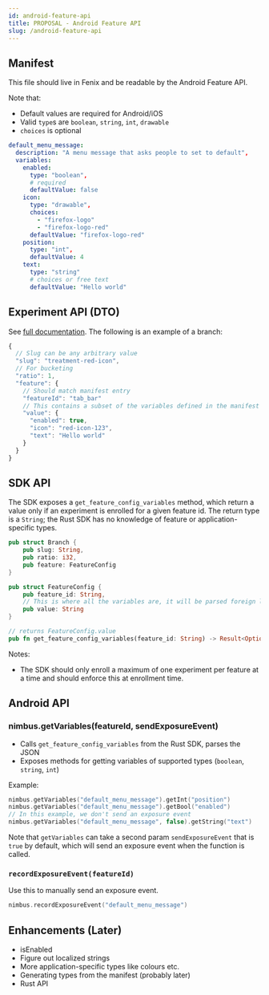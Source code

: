 ```yaml
---
id: android-feature-api
title: PROPOSAL - Android Feature API
slug: /android-feature-api
---
```


## Manifest

This file should live in Fenix and be readable by the Android Feature API.

Note that:

- Default values are required for Android/iOS
- Valid `type`s are `boolean`, `string`, `int`, `drawable`
- `choices` is optional

```yaml
default_menu_message:
  description: "A menu message that asks people to set to default",
  variables:
    enabled:
      type: "boolean",
      # required
      defaultValue: false
    icon:
      type: "drawable",
      choices:
        - "firefox-logo"
        - "firefox-logo-red"
      defaultValue: "firefox-logo-red"
    position:
      type: "int",
      defaultValue: 4
    text:
      type: "string"
      # choices or free text
      defaultValue: "Hello world"
```

## Experiment API (DTO)

See [full documentation](https://mana.mozilla.org/wiki/pages/viewpage.action?pageId=130920248). The following is an example of a branch:

```js
{
  // Slug can be any arbitrary value
  "slug": "treatment-red-icon",
  // For bucketing
  "ratio": 1,
  "feature": {
    // Should match manifest entry
    "featureId": "tab_bar"
    // This contains a subset of the variables defined in the manifest entry
    "value": {
      "enabled": true,
      "icon": "red-icon-123",
      "text": "Hello world"
    }
  }
}

```

## SDK API

The SDK exposes a `get_feature_config_variables` method, which return a value only if an experiment is enrolled
for a given feature id. The return type is a `String`; the Rust SDK has no knowledge of feature or application-specific types.

```rust
pub struct Branch {
    pub slug: String,
    pub ratio: i32,
    pub feature: FeatureConfig
}

pub struct FeatureConfig {
    pub feature_id: String,
    // This is where all the variables are, it will be parsed foreign language side
    pub value: String
}

// returns FeatureConfig.value
pub fn get_feature_config_variables(feature_id: String) -> Result<Option<String>>
```

Notes:

- The SDK should only enroll a maximum of one experiment per feature at a time and should enforce this at enrollment time.

## Android API

### nimbus.getVariables(featureId, sendExposureEvent)

- Calls `get_feature_config_variables` from the Rust SDK, parses the JSON
- Exposes methods for getting variables of supported types (`boolean`, `string`, `int`)

Example:

```kotlin
nimbus.getVariables("default_menu_message").getInt("position")
nimbus.getVariables("default_menu_message").getBool("enabled")
// In this example, we don't send an exposure event
nimbus.getVariables("default_menu_message", false).getString("text")
```

Note that `getVariables` can take a second param `sendExposureEvent` that is `true` by default, which will send an exposure event when the function is called.

### `recordExposureEvent(featureId)`

Use this to manually send an exposure event.

```kotlin
nimbus.recordExposureEvent("default_menu_message")
```

## Enhancements (Later)

- isEnabled
- Figure out localized strings
- More application-specific types like colours etc.
- Generating types from the manifest (probably later)
- Rust API

